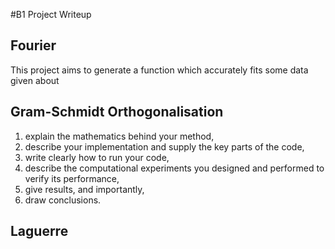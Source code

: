 #B1 Project Writeup 

## Fourier

This project aims to generate a function which accurately fits some data given about 

## Gram-Schmidt Orthogonalisation

1. explain the mathematics behind your method,
2. describe your implementation and supply the key parts of the code,
3. write clearly how to run your code,
4. describe the computational experiments you designed and performed to verify its performance,
5. give results, and importantly,
6. draw conclusions.


## Laguerre


